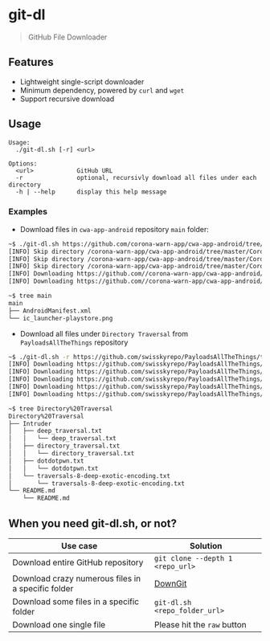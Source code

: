 # git-dl

> GitHub File Downloader

## Features

- Lightweight single-script downloader
- Minimum dependency, powered by `curl` and `wget`
- Support recursive download

## Usage

```
Usage:
  ./git-dl.sh [-r] <url>

Options:
  <url>            GitHub URL
  -r               optional, recursivly download all files under each directory
  -h | --help      display this help message
```

### Examples

- Download files in `cwa-app-android` repository `main` folder:

```bash
~$ ./git-dl.sh https://github.com/corona-warn-app/cwa-app-android/tree/master/Corona-Warn-App/src/main
[INFO] Skip directory /corona-warn-app/cwa-app-android/tree/master/Corona-Warn-App/src/main/assets
[INFO] Skip directory /corona-warn-app/cwa-app-android/tree/master/Corona-Warn-App/src/main/java/de/rki/coronawarnapp
[INFO] Skip directory /corona-warn-app/cwa-app-android/tree/master/Corona-Warn-App/src/main/res
[INFO] Downloading https://github.com//corona-warn-app/cwa-app-android/raw/master/Corona-Warn-App/src/main/AndroidManifest.xml
[INFO] Downloading https://github.com//corona-warn-app/cwa-app-android/raw/master/Corona-Warn-App/src/main/ic_launcher-playstore.png

~$ tree main
main
├── AndroidManifest.xml
└── ic_launcher-playstore.png
```

- Download all files under `Directory Traversal` from `PayloadsAllTheThings` repository

```bash
~$ ./git-dl.sh -r https://github.com/swisskyrepo/PayloadsAllTheThings/tree/master/Directory%20Traversal
[INFO] Downloading https://github.com/swisskyrepo/PayloadsAllTheThings/raw/master/Directory%20Traversal/Intruder/deep_traversal.txt
[INFO] Downloading https://github.com/swisskyrepo/PayloadsAllTheThings/raw/master/Directory%20Traversal/Intruder/directory_traversal.txt
[INFO] Downloading https://github.com/swisskyrepo/PayloadsAllTheThings/raw/master/Directory%20Traversal/Intruder/dotdotpwn.txt
[INFO] Downloading https://github.com/swisskyrepo/PayloadsAllTheThings/raw/master/Directory%20Traversal/Intruder/traversals-8-deep-exotic-encoding.txt
[INFO] Downloading https://github.com/swisskyrepo/PayloadsAllTheThings/raw/master/Directory%20Traversal/README.md

~$ tree Directory%20Traversal
Directory%20Traversal
├── Intruder
│   ├── deep_traversal.txt
│   │   └── deep_traversal.txt
│   ├── directory_traversal.txt
│   │   └── directory_traversal.txt
│   ├── dotdotpwn.txt
│   │   └── dotdotpwn.txt
│   └── traversals-8-deep-exotic-encoding.txt
│       └── traversals-8-deep-exotic-encoding.txt
└── README.md
    └── README.md
```

## When you need git-dl.sh, or not?

| Use case                                           | Solution                                          |
| -------------------------------------------------- | ------------------------------------------------- |
| Download entire GitHub repository                  | `git clone --depth 1 <repo_url>`                  |
| Download crazy numerous files in a specific folder | [DownGit](https://github.com/MinhasKamal/DownGit) |
| Download some files in a specific folder           | `git-dl.sh <repo_folder_url>`                     |
| Download one single file                           | Please hit the `raw` button                       |
